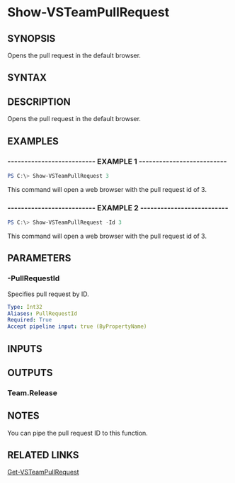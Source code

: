 


# Show-VSTeamPullRequest

## SYNOPSIS

Opens the pull request in the default browser.

## SYNTAX

## DESCRIPTION

Opens the pull request in the default browser.

## EXAMPLES

### -------------------------- EXAMPLE 1 --------------------------

```PowerShell
PS C:\> Show-VSTeamPullRequest 3
```

This command will open a web browser with the pull request id of 3.

### -------------------------- EXAMPLE 2 --------------------------

```PowerShell
PS C:\> Show-VSTeamPullRequest -Id 3
```

This command will open a web browser with the pull request id of 3.

## PARAMETERS

### -PullRequestId

Specifies pull request by ID.

```yaml
Type: Int32
Aliases: PullRequestId
Required: True
Accept pipeline input: true (ByPropertyName)
```

## INPUTS

## OUTPUTS

### Team.Release

## NOTES

You can pipe the pull request ID to this function.

## RELATED LINKS

[Get-VSTeamPullRequest](Get-VSTeamPullRequest.md)


